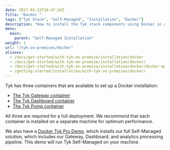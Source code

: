 ```yaml
---
date: 2017-03-22T16:47:24Z
Title: "Docker "
tags: ["Tyk Stack", "Self-Managed", "Installation", "Docker"]
description: "How to install the Tyk stack components using Docker in a self-managed environment"
menu:
  main:
    parent: "Self-Managed Installation"
weight: 1
url: "/tyk-on-premises/docker"
aliases:
  - /docs/get-started/with-tyk-on-premise/installation/docker
  - /docs/get-started/with-tyk-on-premise/installation/docker/
  - /docs/get-started/with-tyk-on-premise/installation/docker/docker-quickstart/
  - /getting-started/installation/with-tyk-on-premises/docker/
---
```


Tyk has three containers that are available to set up a Docker installation:

* [The Tyk Gateway container](https://hub.docker.com/r/tykio/tyk-gateway/)
* [The Tyk Dashboard container](https://hub.docker.com/r/tykio/tyk-dashboard/)
* [The Tyk Pump container](https://hub.docker.com/r/tykio/tyk-pump-docker-pub/)

All three are required for a full deployment. We recommend that each container is installed on a separate machine for optimum performance.

We also have a [Docker Tyk Pro Demo](/docs/tyk-on-premises/docker/docker-pro-demo/), which installs our full Self-Managed solution, which includes our Gateway, Dashboard, and analytics processing pipeline. This demo will run Tyk Self-Managed on your machine.
